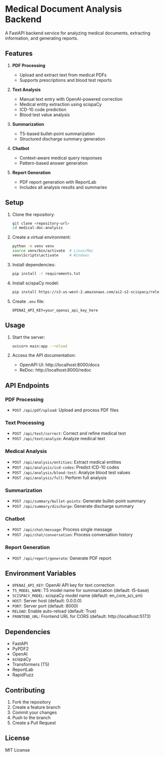 # Medical Document Analysis Backend

A FastAPI backend service for analyzing medical documents, extracting information, and generating reports.

## Features

1. **PDF Processing**
   - Upload and extract text from medical PDFs
   - Supports prescriptions and blood test reports

2. **Text Analysis**
   - Manual text entry with OpenAI-powered correction
   - Medical entity extraction using scispaCy
   - ICD-10 code prediction
   - Blood test value analysis

3. **Summarization**
   - T5-based bullet-point summarization
   - Structured discharge summary generation

4. **Chatbot**
   - Context-aware medical query responses
   - Pattern-based answer generation

5. **Report Generation**
   - PDF report generation with ReportLab
   - Includes all analysis results and summaries

## Setup

1. Clone the repository:
   ```bash
   git clone <repository-url>
   cd medical-doc-analysis
   ```

2. Create a virtual environment:
   ```bash
   python -m venv venv
   source venv/bin/activate  # Linux/Mac
   venv\Scripts\activate     # Windows
   ```

3. Install dependencies:
   ```bash
   pip install -r requirements.txt
   ```

4. Install scispaCy model:
   ```bash
   pip install https://s3-us-west-2.amazonaws.com/ai2-s2-scispacy/releases/v0.5.3/en_core_sci_sm-0.5.3.tar.gz
   ```

5. Create `.env` file:
   ```
   OPENAI_API_KEY=your_openai_api_key_here
   ```

## Usage

1. Start the server:
   ```bash
   uvicorn main:app --reload
   ```

2. Access the API documentation:
   - OpenAPI UI: http://localhost:8000/docs
   - ReDoc: http://localhost:8000/redoc

## API Endpoints

### PDF Processing
- `POST /api/pdf/upload`: Upload and process PDF files

### Text Processing
- `POST /api/text/correct`: Correct and refine medical text
- `POST /api/text/analyze`: Analyze medical text

### Medical Analysis
- `POST /api/analysis/entities`: Extract medical entities
- `POST /api/analysis/icd-codes`: Predict ICD-10 codes
- `POST /api/analysis/blood-test`: Analyze blood test values
- `POST /api/analysis/full`: Perform full analysis

### Summarization
- `POST /api/summary/bullet-points`: Generate bullet-point summary
- `POST /api/summary/discharge`: Generate discharge summary

### Chatbot
- `POST /api/chat/message`: Process single message
- `POST /api/chat/conversation`: Process conversation history

### Report Generation
- `POST /api/report/generate`: Generate PDF report

## Environment Variables

- `OPENAI_API_KEY`: OpenAI API key for text correction
- `T5_MODEL_NAME`: T5 model name for summarization (default: t5-base)
- `SCISPACY_MODEL`: scispaCy model name (default: en_core_sci_sm)
- `HOST`: Server host (default: 0.0.0.0)
- `PORT`: Server port (default: 8000)
- `RELOAD`: Enable auto-reload (default: True)
- `FRONTEND_URL`: Frontend URL for CORS (default: http://localhost:5173)

## Dependencies

- FastAPI
- PyPDF2
- OpenAI
- scispaCy
- Transformers (T5)
- ReportLab
- RapidFuzz

## Contributing

1. Fork the repository
2. Create a feature branch
3. Commit your changes
4. Push to the branch
5. Create a Pull Request

## License

MIT License 